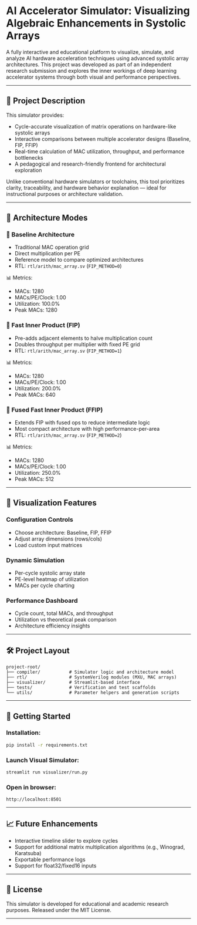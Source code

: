 # AI Accelerator Simulator: Visualizing Algebraic Enhancements in Systolic Arrays

A fully interactive and educational platform to visualize, simulate, and analyze AI hardware acceleration techniques using advanced systolic array architectures. This project was developed as part of an independent research submission and explores the inner workings of deep learning accelerator systems through both visual and performance perspectives.

---

## 🚀 Project Description

This simulator provides:
- Cycle-accurate visualization of matrix operations on hardware-like systolic arrays
- Interactive comparisons between multiple accelerator designs (Baseline, FIP, FFIP)
- Real-time calculation of MAC utilization, throughput, and performance bottlenecks
- A pedagogical and research-friendly frontend for architectural exploration

Unlike conventional hardware simulators or toolchains, this tool prioritizes clarity, traceability, and hardware behavior explanation — ideal for instructional purposes or architecture validation.

---

## 📐 Architecture Modes

### 🔹 Baseline Architecture
- Traditional MAC operation grid
- Direct multiplication per PE
- Reference model to compare optimized architectures
- RTL: `rtl/arith/mac_array.sv` (`FIP_METHOD=0`)

📊 Metrics:
- MACs: 1280
- MACs/PE/Clock: 1.00
- Utilization: 100.0%
- Peak MACs: 1280

### 🔸 Fast Inner Product (FIP)
- Pre-adds adjacent elements to halve multiplication count
- Doubles throughput per multiplier with fixed PE grid
- RTL: `rtl/arith/mac_array.sv` (`FIP_METHOD=1`)

📊 Metrics:
- MACs: 1280
- MACs/PE/Clock: 1.00
- Utilization: 200.0%
- Peak MACs: 640

### 🔺 Fused Fast Inner Product (FFIP)
- Extends FIP with fused ops to reduce intermediate logic
- Most compact architecture with high performance-per-area
- RTL: `rtl/arith/mac_array.sv` (`FIP_METHOD=2`)

📊 Metrics:
- MACs: 1280
- MACs/PE/Clock: 1.00
- Utilization: 250.0%
- Peak MACs: 512

---

## 🧠 Visualization Features

### Configuration Controls
- Choose architecture: Baseline, FIP, FFIP
- Adjust array dimensions (rows/cols)
- Load custom input matrices

### Dynamic Simulation
- Per-cycle systolic array state
- PE-level heatmap of utilization
- MACs per cycle charting

### Performance Dashboard
- Cycle count, total MACs, and throughput
- Utilization vs theoretical peak comparison
- Architecture efficiency insights

---

## 🛠️ Project Layout

```
project-root/
├── compiler/           # Simulator logic and architecture model
├── rtl/                # SystemVerilog modules (MXU, MAC arrays)
├── visualizer/         # Streamlit-based interface
├── tests/              # Verification and test scaffolds
└── utils/              # Parameter helpers and generation scripts
```

---

## 🧪 Getting Started

### Installation:
```bash
pip install -r requirements.txt
```

### Launch Visual Simulator:
```bash
streamlit run visualizer/run.py
```

### Open in browser:
```
http://localhost:8501
```

---

## 📈 Future Enhancements
- Interactive timeline slider to explore cycles
- Support for additional matrix multiplication algorithms (e.g., Winograd, Karatsuba)
- Exportable performance logs
- Support for float32/fixed16 inputs

---

## 📄 License

This simulator is developed for educational and academic research purposes. Released under the MIT License.

---

<!-- Keywords: AI Accelerator, Systolic Array, Deep Learning Hardware, Hardware Visualization, MAC Optimization, FIP, FFIP, GEMM, Matrix Multiplication, RTL Simulation, Architecture Design, AI Hardware Research -->

